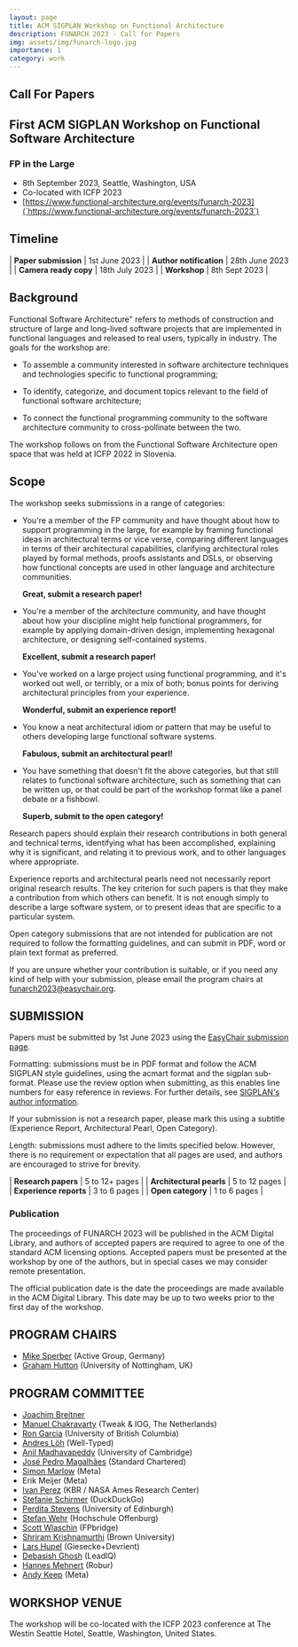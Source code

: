 ```yaml
---
layout: page
title: ACM SIGPLAN Workshop on Functional Architecture
description: FUNARCH 2023 - Call for Papers
img: assets/img/funarch-logo.jpg
importance: 1
category: work
---
```


##  Call For Papers

## First ACM SIGPLAN Workshop on Functional Software Architecture

### FP in the Large

- 8th September 2023, Seattle, Washington, USA
- Co-located with ICFP 2023
- [https://www.functional-architecture.org/events/funarch-2023](`https://www.functional-architecture.org/events/funarch-2023`)

## Timeline

| **Paper submission**    | 1st June 2023  |
| **Author notification** | 28th June 2023 |
| **Camera ready copy**   | 18th July 2023 |
| **Workshop**            | 8th Sept 2023  |

## Background

Functional Software Architecture" refers to methods of construction
and structure of large and long-lived software projects that are
implemented in functional languages and released to real users,
typically in industry.  The goals for the workshop are:

- To assemble a community interested in software architecture
  techniques and technologies specific to functional programming;

- To identify, categorize, and document topics relevant to
  the field of functional software architecture;

- To connect the functional programming community to the software
  architecture community to cross-pollinate between the two.

The workshop follows on from the Functional Software Architecture
open space that was held at ICFP 2022 in Slovenia.

## Scope

The workshop seeks submissions in a range of categories:

- You're a member of the FP community and have thought about how
  to support programming in the large, for example by framing
  functional ideas in architectural terms or vice verse, comparing
  different languages in terms of their architectural capabilities,
  clarifying architectural roles played by formal methods, proofs
  assistants and DSLs, or observing how functional concepts are
  used in other language and architecture communities.

  **Great, submit a research paper!**

- You're a member of the architecture community, and have thought
  about how your discipline might help functional programmers, for
  example by applying domain-driven design, implementing hexagonal
  architecture, or designing self-contained systems.

  **Excellent, submit a research paper!**

- You've worked on a large project using functional programming,
  and it's worked out well, or terribly, or a mix of both; bonus
  points for deriving architectural principles from your experience.

  **Wonderful, submit an experience report!**

- You know a neat architectural idiom or pattern that may be useful
  to others developing large functional software systems.

  **Fabulous, submit an architectural pearl!**

- You have something that doesn't fit the above categories, but
  that still relates to functional software architecture, such 
  as something that can be written up, or that could be part of
  the workshop format like a panel debate or a fishbowl.

  **Superb, submit to the open category!**

Research papers should explain their research contributions in both
general and technical terms, identifying what has been accomplished,
explaining why it is significant, and relating it to previous work,
and to other languages where appropriate.

Experience reports and architectural pearls need not necessarily
report original research results.  The key criterion for such papers
is that they make a contribution from which others can benefit.
It is not enough simply to describe a large software system, or
to present ideas that are specific to a particular system.

Open category submissions that are not intended for publication 
are not required to follow the formatting guidelines, and can 
submit in PDF, word or plain text format as preferred.

If you are unsure whether your contribution is suitable, or if
you need any kind of help with your submission, please email
the program chairs at <funarch2023@easychair.org>.

## SUBMISSION

Papers must be submitted by 1st June 2023 using the [EasyChair
submission page](https://easychair.org/my/conference?conf=funarch2023).

Formatting: submissions must be in PDF format and follow the ACM
SIGPLAN style guidelines, using the acmart format and the sigplan
sub-format.  Please use the review option when submitting, as this
enables line numbers for easy reference in reviews.  For further
details, see [SIGPLAN's author information](http://www.sigplan.org/Resources/Author/#acmart-format).

If your submission is not a research paper, please mark this using
a subtitle (Experience Report, Architectural Pearl, Open Category).

Length: submissions must adhere to the limits specified below.
However, there is no requirement or expectation that all pages
are used, and authors are encouraged to strive for brevity.

| **Research papers**	|	5 to 12+ pages |
| **Architectural pearls** |	5 to 12 pages |
| **Experience reports**	| 3 to 6 pages |
| **Open category**	|	1 to 6 pages |

### Publication

The proceedings of FUNARCH 2023 will be published in the ACM Digital
Library, and authors of accepted papers are required to agree to one
of the standard ACM licensing options.  Accepted papers must be
presented at the workshop by one of the authors, but in special cases
we may consider remote presentation.

The official publication date is the date the proceedings are
made available in the ACM Digital Library.  This date may be up
to two weeks prior to the first day of the workshop.

## PROGRAM CHAIRS

- [Mike Sperber](https://www.deinprogramm.de/sperber/) (Active Group, Germany)
- [Graham Hutton](http://www.cs.nott.ac.uk/~pszgmh/) (University of Nottingham, UK)

## PROGRAM COMMITTEE

- [Joachim Breitner](https://www.joachim-breitner.de/)
- [Manuel Chakravarty](https://justtesting.org/) (Tweak & IOG, The Netherlands)
- [Ron Garcia](https://www.cs.ubc.ca/~rxg/) (University of British Columbia)
- [Andres Löh](https://www.andres-loeh.de/) (Well-Typed)
- [Anil Madhavapeddy](https://anil.recoil.org/) (University of Cambridge)
- [José Pedro Magalhães](https://dreixel.net/) (Standard Chartered)
- [Simon Marlow](https://simonmar.github.io/) (Meta)
- Erik Meijer (Meta)
- [Ivan Perez](https://ivanperez.io/) (KBR / NASA Ames Research Center)
- [Stefanie Schirmer](https://linse.me/) (DuckDuckGo)
- [Perdita Stevens](https://www.inf.ed.ac.uk/people/staff/Perdita_Stevens.html)
  (University of Edinburgh)
- [Stefan Wehr](https://www.stefanwehr.de/) (Hochschule Offenburg)
- [Scott Wlaschin](https://scottwlaschin.com/) (FPbridge)
- [Shriram Krishnamurthi](https://cs.brown.edu/~sk/) (Brown University)
- [Lars Hupel](https://lars.hupel.info/) (Giesecke+Devrient)
- [Debasish Ghosh](http://debasishg.blogspot.com/) (LeadIQ)
- [Hannes Mehnert](https://hannes.robur.coop/) (Robur)
- [Andy Keep](http://www.andykeep.com/) (Meta)

## WORKSHOP VENUE

The workshop will be co-located with the ICFP 2023 conference at
The Westin Seattle Hotel, Seattle, Washington, United States.

